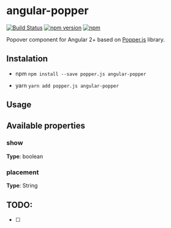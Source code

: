 # angular-popper

[![Build Status](https://travis-ci.org/vitaliy-bobrov/angular-popper.svg?branch=master)](https://travis-ci.org/vitaliy-bobrov/angular-popper)
[![npm version](https://badge.fury.io/js/angular-popper.svg)](https://badge.fury.io/js/angular-popper)
[![npm](https://img.shields.io/npm/dt/angular-popper.svg)](https://github.com/vitaliy-bobrov/angular-popper)

Popover component for Angular 2+ based on [Popper.js](https://popper.js.org/) library.

## Instalation

* npm
`npm install --save popper.js angular-popper`

* yarn
`yarn add popper.js angular-popper`

## Usage

## Available properties

### show

**Type**: boolean


### placement

**Type**: String

## TODO:
- [ ]
